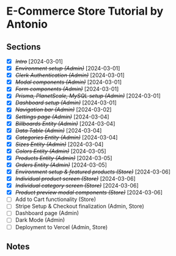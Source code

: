 # E-Commerce Store Tutorial by Antonio

## Sections

- [x] ~~_Intro_~~ [2024-03-01]
- [x] ~~_Environment setup (Admin)_~~ [2024-03-01]
- [x] ~~_Clerk Authentication (Admin)_~~ [2024-03-01]
- [x] ~~_Modal components (Admin)_~~ [2024-03-01]
- [x] ~~_Form components (Admin)_~~ [2024-03-01]
- [x] ~~_Prisma, PlanetScale, MySQL setup (Admin)_~~ [2024-03-01]
- [x] ~~_Dashboard setup (Admin)_~~ [2024-03-01]
- [x] ~~_Navigation bar (Admin)_~~ [2024-03-02]
- [x] ~~_Settings page (Admin)_~~ [2024-03-04]
- [x] ~~_Billboards Entity (Admin)_~~ [2024-03-04]
- [x] ~~_Data Table (Admin)_~~ [2024-03-04]
- [x] ~~_Categories Entity (Admin)_~~ [2024-03-04]
- [x] ~~_Sizes Entity (Admin)_~~ [2024-03-04]
- [x] ~~_Colors Entity (Admin)_~~ [2024-03-05]
- [x] ~~_Products Entity (Admin)_~~ [2024-03-05]
- [x] ~~_Orders Entity (Admin)_~~ [2024-03-05]
- [x] ~~_Environment setup & featured products (Store)_~~ [2024-03-06]
- [x] ~~_Individual product screen (Store)_~~ [2024-03-06]
- [x] ~~_Individual category screen (Store)_~~ [2024-03-06]
- [x] ~~_Product preview modal components (Store)_~~ [2024-03-06]
- [ ] Add to Cart functionality (Store)
- [ ] Stripe Setup & Checkout finalization (Admin, Store)
- [ ] Dashboard page (Admin)
- [ ] Dark Mode (Admin)
- [ ] Deployment to Vercel (Admin, Store)

## Notes
